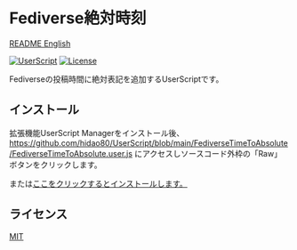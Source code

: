 # Fediverse絶対時刻

[README English](./README.md)

[![UserScript](https://img.shields.io/badge/Framework-UserScript-blue.svg)](https://en.wikipedia.org/wiki/Userscript)
[![License](https://img.shields.io/github/license/hidao80/UserScript)](/LICENSE)

Fediverseの投稿時間に絶対表記を追加するUserScriptです。 

## インストール
拡張機能UserScript Managerをインストール後、https://github.com/hidao80/UserScript/blob/main/FediverseTimeToAbsolute/FediverseTimeToAbsolute.user.js にアクセスしソースコード外枠の「Raw」ボタンをクリックします。

または[ここをクリックするとインストールします。](https://github.com/hidao80/UserScript/raw/main/FediverseTimeToAbsolute/FediverseTimeToAbsolute.user.js)

## ライセンス

[MIT](/LICENSE)
